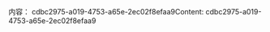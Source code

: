 <span data-ttu-id="c9bdc-101">内容： cdbc2975-a019-4753-a65e-2ec02f8efaa9</span><span class="sxs-lookup"><span data-stu-id="c9bdc-101">Content: cdbc2975-a019-4753-a65e-2ec02f8efaa9</span></span>